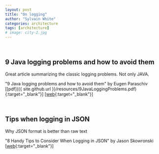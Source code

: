 ```yaml
---
layout: post
title: "On logging"
author: "Sylvain White"
categories: architecture
tags: [architecture]
# image: city-2.jpg
---
```

<br/>

## 9 Java logging problems and how to avoid them

Great article summarizing the classic logging problems. Not only JAVA.

"9 Java logging problems and how to avoid them" by Eugen Paraschiv
[[pdf]({{ site.github.url }}/resources/9JavaLoggingProblems.pdf){:target="_blank"}]
[[web](https://stackify.com/9-logging-sins-java/){:target="_blank"}]

<br/>

## Tips when logging in JSON

Why JSON format is better than raw text

"8 Handy Tips to Consider When Logging in JSON" by Jason Skowronski
[[web](https://www.loggly.com/blog/8-handy-tips-consider-logging-json/){:target="_blank"}]

